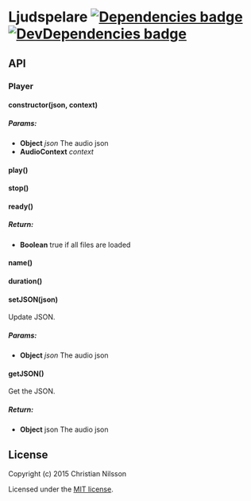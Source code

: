 # Ljudspelare [![Dependencies badge][david-image]][david-url] [![DevDependencies badge][david-dev-image]][david-dev-url]


## API

<!-- Start src/player.js -->

### Player

#### constructor(json, context)

##### Params:

* **Object** *json* The audio json
* **AudioContext** *context* 

#### play()

#### stop()

#### ready()

##### Return:

* **Boolean** true if all files are loaded

#### name()

#### duration()

#### setJSON(json)

Update JSON.

##### Params:

* **Object** *json* The audio json

#### getJSON()

Get the JSON.

##### Return:

* **Object** json The audio json

<!-- End src/player.js -->


## License

Copyright (c) 2015 Christian Nilsson

Licensed under the [MIT license](LICENSE).


[david-url]: https://david-dm.org/klambycom/spela_json#info=dependencies&view=table
[david-image]: https://david-dm.org/klambycom/spela_json.svg?style=flat-square

[david-dev-url]: https://david-dm.org/klambycom/spela_json#info=devDependencies&view=table
[david-dev-image]: https://david-dm.org/klambycom/spela_json/dev-status.svg?style=flat-square

